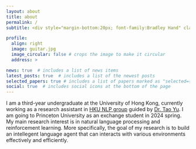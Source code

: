 ```yaml
---
layout: about
title: about
permalink: /
subtitle: <div style="margin-bottom:20px; font-family:Bradley Hand" class="motto">In me the tiger sniffs the rose</div>

profile:
  align: right
  image: guitar.jpg
  image_circular: false # crops the image to make it circular
  address: >

news: true  # includes a list of news items
latest_posts: true  # includes a list of the newest posts
selected_papers: true # includes a list of papers marked as "selected={true}"
social: true  # includes social icons at the bottom of the page
---
```


 I am a third-year undergraduate at the University of Hong Kong, currently working as a research assistant in [HKU NLP group](https://hkunlp.github.io/) guided by [Dr. Tao Yu](https://taoyds.github.io/). I am going to Princeton University as an exchange student in 2024 spring. My main research interest is in natural language processing and reinforcement learning. More specifically, the goal of my research is to build an intellegent language agent that can interacts with various environments effectively and efficiently.

